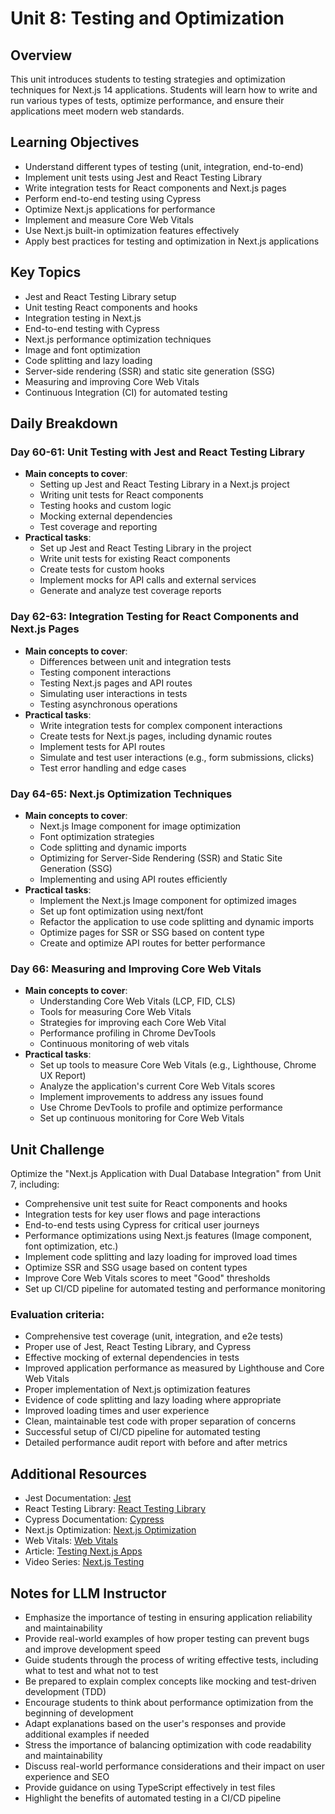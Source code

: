 # Unit 8: Testing and Optimization

## Overview
This unit introduces students to testing strategies and optimization techniques for Next.js 14 applications. Students will learn how to write and run various types of tests, optimize performance, and ensure their applications meet modern web standards.

## Learning Objectives
- Understand different types of testing (unit, integration, end-to-end)
- Implement unit tests using Jest and React Testing Library
- Write integration tests for React components and Next.js pages
- Perform end-to-end testing using Cypress
- Optimize Next.js applications for performance
- Implement and measure Core Web Vitals
- Use Next.js built-in optimization features effectively
- Apply best practices for testing and optimization in Next.js applications

## Key Topics
- Jest and React Testing Library setup
- Unit testing React components and hooks
- Integration testing in Next.js
- End-to-end testing with Cypress
- Next.js performance optimization techniques
- Image and font optimization
- Code splitting and lazy loading
- Server-side rendering (SSR) and static site generation (SSG)
- Measuring and improving Core Web Vitals
- Continuous Integration (CI) for automated testing

## Daily Breakdown

### Day 60-61: Unit Testing with Jest and React Testing Library
- **Main concepts to cover**:
  - Setting up Jest and React Testing Library in a Next.js project
  - Writing unit tests for React components
  - Testing hooks and custom logic
  - Mocking external dependencies
  - Test coverage and reporting
- **Practical tasks**:
  - Set up Jest and React Testing Library in the project
  - Write unit tests for existing React components
  - Create tests for custom hooks
  - Implement mocks for API calls and external services
  - Generate and analyze test coverage reports

### Day 62-63: Integration Testing for React Components and Next.js Pages
- **Main concepts to cover**:
  - Differences between unit and integration tests
  - Testing component interactions
  - Testing Next.js pages and API routes
  - Simulating user interactions in tests
  - Testing asynchronous operations
- **Practical tasks**:
  - Write integration tests for complex component interactions
  - Create tests for Next.js pages, including dynamic routes
  - Implement tests for API routes
  - Simulate and test user interactions (e.g., form submissions, clicks)
  - Test error handling and edge cases

### Day 64-65: Next.js Optimization Techniques
- **Main concepts to cover**:
  - Next.js Image component for image optimization
  - Font optimization strategies
  - Code splitting and dynamic imports
  - Optimizing for Server-Side Rendering (SSR) and Static Site Generation (SSG)
  - Implementing and using API routes efficiently
- **Practical tasks**:
  - Implement the Next.js Image component for optimized images
  - Set up font optimization using next/font
  - Refactor the application to use code splitting and dynamic imports
  - Optimize pages for SSR or SSG based on content type
  - Create and optimize API routes for better performance

### Day 66: Measuring and Improving Core Web Vitals
- **Main concepts to cover**:
  - Understanding Core Web Vitals (LCP, FID, CLS)
  - Tools for measuring Core Web Vitals
  - Strategies for improving each Core Web Vital
  - Performance profiling in Chrome DevTools
  - Continuous monitoring of web vitals
- **Practical tasks**:
  - Set up tools to measure Core Web Vitals (e.g., Lighthouse, Chrome UX Report)
  - Analyze the application's current Core Web Vitals scores
  - Implement improvements to address any issues found
  - Use Chrome DevTools to profile and optimize performance
  - Set up continuous monitoring for Core Web Vitals

## Unit Challenge
Optimize the "Next.js Application with Dual Database Integration" from Unit 7, including:
- Comprehensive unit test suite for React components and hooks
- Integration tests for key user flows and page interactions
- End-to-end tests using Cypress for critical user journeys
- Performance optimizations using Next.js features (Image component, font optimization, etc.)
- Implement code splitting and lazy loading for improved load times
- Optimize SSR and SSG usage based on content types
- Improve Core Web Vitals scores to meet "Good" thresholds
- Set up CI/CD pipeline for automated testing and performance monitoring

### Evaluation criteria:
- Comprehensive test coverage (unit, integration, and e2e tests)
- Proper use of Jest, React Testing Library, and Cypress
- Effective mocking of external dependencies in tests
- Improved application performance as measured by Lighthouse and Core Web Vitals
- Proper implementation of Next.js optimization features
- Evidence of code splitting and lazy loading where appropriate
- Improved loading times and user experience
- Clean, maintainable test code with proper separation of concerns
- Successful setup of CI/CD pipeline for automated testing
- Detailed performance audit report with before and after metrics

## Additional Resources
- Jest Documentation: [Jest](https://jestjs.io/docs/getting-started)
- React Testing Library: [React Testing Library](https://testing-library.com/docs/react-testing-library/intro/)
- Cypress Documentation: [Cypress](https://docs.cypress.io/guides/overview/why-cypress)
- Next.js Optimization: [Next.js Optimization](https://nextjs.org/docs/advanced-features/performance)
- Web Vitals: [Web Vitals](https://web.dev/vitals/)
- Article: [Testing Next.js Apps](https://nextjs.org/docs/testing)
- Video Series: [Next.js Testing](https://www.youtube.com/playlist?list=PL4cUxeGkcC9g8OrzWXMdiK2_-tQsdmFzD)

## Notes for LLM Instructor
- Emphasize the importance of testing in ensuring application reliability and maintainability
- Provide real-world examples of how proper testing can prevent bugs and improve development speed
- Guide students through the process of writing effective tests, including what to test and what not to test
- Be prepared to explain complex concepts like mocking and test-driven development (TDD)
- Encourage students to think about performance optimization from the beginning of development
- Adapt explanations based on the user's responses and provide additional examples if needed
- Stress the importance of balancing optimization with code readability and maintainability
- Discuss real-world performance considerations and their impact on user experience and SEO
- Provide guidance on using TypeScript effectively in test files
- Highlight the benefits of automated testing in a CI/CD pipeline
